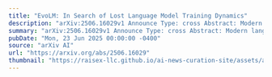 ```yaml
---
title: "EvoLM: In Search of Lost Language Model Training Dynamics"
description: "arXiv:2506.16029v1 Announce Type: cross Abstract: Modern language model (LM) training has been divided into multiple stages, making it difficult for downstream developers to evaluate the impact of design choices made at each stage. We present EvoLM, a model suite that enables systematic and transparent analysis of LMs' training dynamics across pre-training, continued pre-training, supervised fine-tuning, and reinforcement learning. By training over 100 LMs with 1B and 4B parameters from scratch, we rigorously evaluate both upstream (language modeling) and downstream (problem-solving) reasoning capabilities, including considerations of both in-domain and out-of-domain generalization. Key insights highlight the diminishing returns from excessive pre-training and post-training, the importance and practices of mitigating forgetting during domain-specific continued pre-training, the crucial role of continued pre-training in bridging pre-training and post-training phases, and various intricate trade-offs when configuring supervised fine-tuning and reinforcement learning. To facilitate open research and reproducibility, we release all pre-trained and post-trained models, training datasets for all stages, and our entire training and evaluation pipeline."
summary: "arXiv:2506.16029v1 Announce Type: cross Abstract: Modern language model (LM) training has been divided into multiple stages, making it difficult for downstream developers to evaluate the impact of design choices made at each stage. We present EvoLM, a model suite that enables systematic and transparent analysis of LMs' training dynamics across pre-training, continued pre-training, supervised fine-tuning, and reinforcement learning. By training over 100 LMs with 1B and 4B parameters from scratch, we rigorously evaluate both upstream (language modeling) and downstream (problem-solving) reasoning capabilities, including considerations of both in-domain and out-of-domain generalization. Key insights highlight the diminishing returns from excessive pre-training and post-training, the importance and practices of mitigating forgetting during domain-specific continued pre-training, the crucial role of continued pre-training in bridging pre-training and post-training phases, and various intricate trade-offs when configuring supervised fine-tuning and reinforcement learning. To facilitate open research and reproducibility, we release all pre-trained and post-trained models, training datasets for all stages, and our entire training and evaluation pipeline."
pubDate: "Mon, 23 Jun 2025 00:00:00 -0400"
source: "arXiv AI"
url: "https://arxiv.org/abs/2506.16029"
thumbnail: "https://raisex-llc.github.io/ai-news-curation-site/assets/arxiv.png"
---
```


